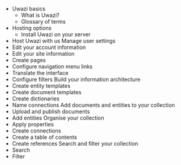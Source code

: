 * Uwazi basics
    * What is Uwazi?
    * Glossary of terms
* Hosting options
    * Install Uwazi on your server
* Host Uwazi with us
Manage user settings
* Edit your account information
* Edit your site information
* Create pages
* Configure navigation menu links 
* Translate the interface
* Configure filters
Build your information architecture
* Create entity templates
* Create document templates
* Create dictionaries
* Name connections
Add documents and entities to your collection
* Upload and publish documents
* Add entities
Organise your collection
* Apply properties 
* Create connections
* Create a table of contents
* Create references
Search and filter your collection
* Search
* Filter
